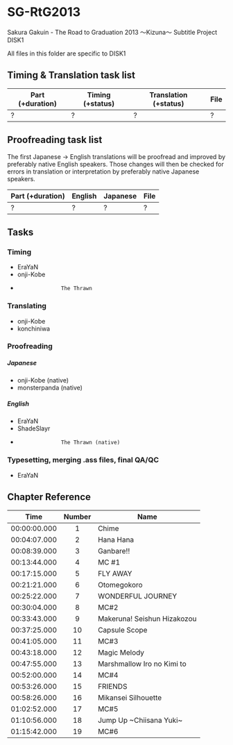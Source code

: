 ﻿SG-RtG2013
==========

Sakura Gakuin - The Road to Graduation 2013 ～Kizuna～ Subtitle Project DISK1

All files in this folder are specific to DISK1

Timing & Translation task list
------------------------------

| Part (+duration)                                    | Timing (+status)       | Translation (+status)              | File                      |
|-----------------------------------------------------|------------------------|------------------------------------|---------------------------|
| ? | ? | ? | ? |

Proofreading task list
----------------------

The first Japanese -> English translations will be proofread and improved by preferably native English speakers. Those changes will then be checked for errors in translation or interpretation by preferably native Japanese speakers.

| Part (+duration)                                    | English | Japanese | File                      |
|-----------------------------------------------------|---------|----------|---------------------------|
| ? | ? | ? | ? |

Tasks
-----

### Timing

-	EraYaN
-	onji-Kobe
-                   The Thrawn

### Translating

-	onji-Kobe
-	konchiniwa

### Proofreading

##### Japanese

-	onji-Kobe (native)
-	monsterpanda (native)

##### English

-	EraYaN
-	ShadeSlayr
-                   The Thrawn (native)

### Typesetting, merging .ass files, final QA/QC

-	EraYaN

Chapter Reference
-------------------------


| Time         | Number | Name                                      |
|--------------|:------:|-------------------------------------------|
| 00:00:00.000 |   1    | Chime                                                   |
| 00:04:07.000 |   2    | Hana Hana                                          |
| 00:08:39.000 |   3    |  Ganbare!!                                           |
| 00:13:44.000 |   4    | MC #1                                                   |
| 00:17:15.000 |   5    |  FLY AWAY                                          |
| 00:21:21.000 |   6    |  Otomegokoro                  |
| 00:25:22.000 |   7    | WONDERFUL JOURNEY |
| 00:30:04.000 |   8    |  MC#2                  |
| 00:33:43.000 |   9    |  Makeruna! Seishun Hizakozou |
| 00:37:25.000 |   10  | Capsule Scope |
| 00:41:05.000 |   11  | MC#3 |
| 00:43:18.000 |   12  | Magic Melody |
| 00:47:55.000 |   13  | Marshmallow Iro no Kimi to |
| 00:52:00.000 |   14  | MC#4 |
| 00:53:26.000 |   15  | FRIENDS |
| 00:58:26.000 |   16  | Mikansei Silhouette |
| 01:02:52.000 |   17  | MC#5 |
| 01:10:56.000 |   18  | Jump Up ~Chiisana Yuki~|
| 01:15:42.000 |   19  | MC#6|





